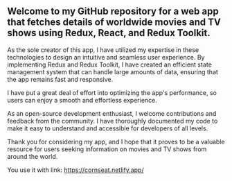 ## Welcome to my GitHub repository for a web app that fetches details of worldwide movies and TV shows using Redux, React, and Redux Toolkit.

As the sole creator of this app, I have utilized my expertise in these technologies to design an intuitive and seamless user experience. By implementing Redux and Redux Toolkit, I have created an efficient state management system that can handle large amounts of data, ensuring that the app remains fast and responsive.

I have put a great deal of effort into optimizing the app's performance, so users can enjoy a smooth and effortless experience.

As an open-source development enthusiast, I welcome contributions and feedback from the community. I have thoroughly documented my code to make it easy to understand and accessible for developers of all levels.

Thank you for considering my app, and I hope that it proves to be a valuable resource for users seeking information on movies and TV shows from around the world.

You use it with link: https://cornseat.netlify.app/
